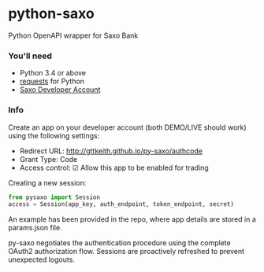 # python-saxo
Python OpenAPI wrapper for Saxo Bank

### You'll need  
* Python 3.4 or above
* [requests](https://requests.readthedocs.io/en/master/) for Python
* [Saxo Developer Account](https://www.developer.saxo/)

### Info    
Create an app on your developer account (both DEMO/LIVE should work) using the following settings:

* Redirect URL: http://gttkeith.github.io/py-saxo/authcode
* Grant Type: Code
* Access control: ☑ Allow this app to be enabled for trading

Creating a new session:

```python
from pysaxo import Session
access = Session(app_key, auth_endpoint, token_endpoint, secret)
```

An example has been provided in the repo, where app details are stored in a params.json file.

py-saxo negotiates the authentication procedure using the complete OAuth2 authorization flow. Sessions are proactively refreshed to prevent unexpected logouts.
